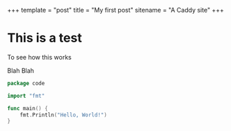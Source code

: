 +++
template = "post"
title = "My first post"
sitename = "A Caddy site"
+++

# This is a test

To see how this works

Blah Blah

```go
package code

import "fmt"

func main() {
	fmt.Println("Hello, World!")
}

```
